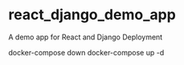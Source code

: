 # react_django_demo_app
A demo app for React and Django Deployment

docker-compose down
docker-compose up -d

